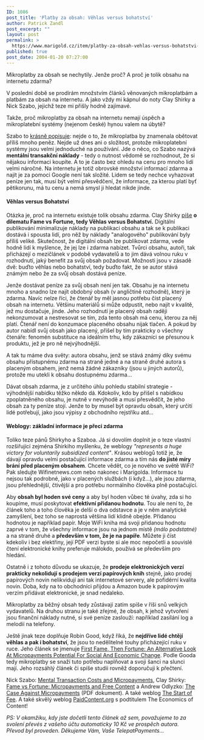 ```yaml
---
ID: 1086
post_title: 'Platby za obsah: Věhlas versus bohatství'
author: Patrick Zandl
post_excerpt: ""
layout: post
permalink: >
  https://www.marigold.cz/item/platby-za-obsah-vehlas-versus-bohatstvi-1086
published: true
post_date: 2004-01-20 07:27:00
---
```

Mikroplatby za obsah se nechytily. Jenže proč? A proč je tolik obsahu na internetu zdarma?<!--more--><P>V poslední době se prodírám množstvím článků věnovaných mikroplatbám a platbám za obsah na internetu. A jako vždy mi kápnul do noty Clay Shirky a Nick Szabo, jejichž teze mi přišly hodně zajímavé. </P>
<P>Takže, proč mikroplatby za obsah na internetu nemají úspěch a mikroplatební systémy (nejenom české) hynou valem na úbytě? 
<P>Szabo to <A href="http://szabo.best.vwh.net/micropayments.html">krásně popisuje</A>: nejde o to, že mikroplatba by znamenala obětovat příliš mnoho peněz. Nejde už dnes ani o složitost, protože mikroplatební systémy jsou velmi jednoduché na používání. Jde o něco, co Szabo nazývá <STRONG>mentální transakční náklady</STRONG> - tedy o nutnost vědomě se rozhodnout, že si nějakou informaci koupíte. A to je často bez ohledu na cenu pro mnoho lidí velmi náročné. Na internetu je totiž obrovské množství informací zdarma a najít je za pomoci Google není tak složité. Lidem se tedy nechce vyhazovat peníze jen tak, musí být velmi přesvědčení, že informace, za kterou platí byť pětikorunu, má tu cenu a nemá smysl ji hledat nikde jinde. 
<H4>Věhlas versus Bohatství</H4>
<P>Otázka je, proč na internetu existuje tolik obsahu zdarma. Clay Shirky <A href="http://www.shirky.com/writings/fame_vs_fortune.html" target=_blank>píše</A> <B>o dilematu Fame vs Fortune, tedy Věhlas versus Bohatství.</B> Digitální publikování minimalizuje náklady na publikaci obsahu a tak se k publikaci dostává i spousta lidí, pro něž by náklady "analogového" publikování byly příliš veliké. Skutečnost, že digitální obsah lze publikovat zdarma, vede hodně lidí k myšlence, že jej lze i zdarma nabízet. Tvůrci obsahu, autoři, tak přicházejí o mezičlánek v podobě vydavatelů a to jim dává volnou ruku v rozhodnutí, jaký benefit za svůj obsah požadovat. Možnosti jsou v zásadě dvě: buďto věhlas nebo bohatství, tedy buďto fakt, že se autor stává známým nebo že za svůj obsah dostává peníze. 
<P>Jenže dostávat peníze za svůj obsah není jen tak. Obsahu je na internetu mnoho a snadno lze najít obdobný obsah (v angličtině rozhodně), který je zdarma. Navíc nelze říci, že čtenář by měl jasnou potřebu číst placený obsah na internetu. Většinu materiálů si může odpustit, nebo najít v kvalitě, jež mu dostačuje, jinde. Jeho rozhodnutí je placený obsah raději nekonzumovat a nestresovat se tím, zda tento obsah má cenu, kterou za něj platí. Čtenář není do konzumace placeného obsahu nijak tlačen. A pokud by autor nabídl svůj obsah jako placený, přišel by tím prakticky o všechny čtenáře: fenomén substituce na ideálním trhu, kdy zákazníci se přesunou k produktu, jež je pro ně nejvýhodnější. 
<P>A tak tu máme dva světy: autora obsahu, jenž se stává známý díky svému obsahu přístupnému zdarma na straně jedné a na straně druhé autora s placeným obsahem, jenž nemá žádné zákazníky (jsou u jiných autorů), protože mu utekli k obsahu dostupnému zdarma... 
<P>Dávat obsah zdarma, je z určitého úhlu pohledu stabilní strategie - výhodnější nabídku těžko někdo dá. Kdokoliv, kdo by přišel s nabídkou zpoplatněného obsahu, je nutně v nevýhodě a musí přesvědčit, že jeho obsah za ty peníze stojí. Jenže to by musel být opravdu obsah, který určití lidé potřebují, jako jsou výpisy z obchodního rejstříku atd... 
<H4>Weblogy: základní informace je přeci zdarma</H4>
<P>Toliko teze pánů Shirkyho a Szaboa. Já si dovolím doplnit je o teze vlastní rozšiřující zejména Shirkiho myšlenku, že weblogy <EM>"represents a huge victory for voluntarily subsidized content"</EM>. Krásou weblogů totiž je, že dávají opravdu velmi postačující informace zdarma a tím nás <STRONG>do jisté míry brání před placeným obsahem</STRONG>. Chcete vědět, co je nového ve světě WiFi? Pak sledujte Wifinetnews.com nebo nakonec i Marigolda. Informace tu nejsou tak podrobné, jako v placených službách (i když...), ale jsou zdarma, jsou přehlednější, čtivější a pro potřebu normálního člověka plně postačující. 
<P>Aby <STRONG>obsah byl hoden své ceny</STRONG> a aby byl hoden vůbec té úvahy, zda si ho koupíme, musí poskytovat <STRONG>efektivní přidanou hodnotu</STRONG>. Tou ale není to, že článek toho a toho člověka je delší o dva odstavce a je v něm analytické zamyšlení, bez toho se naprostá většina lidí klidně obejde. Přidanou hodnotou je například papír. Moje WiFi kniha má svoji přidanou hodnotu zaprvé v tom, že všechny informace jsou na jednom místě <EM>(málo podstatné)</EM> a na straně druhé a <STRONG>především v tom, že je na papíře</STRONG>. Můžete ji číst kdekoliv i bez elektřiny, její PDF verzi byste si ale moc nepočetli a souvislé čtení elektronické knihy preferuje málokdo, používá se především pro hledání. 
<P>Ostatně i z tohoto důvodu se ukazuje, že <STRONG>prodeje elektronických verzí prakticky nekolidují s prodejem verzí papírových knih</STRONG> stejně, jako prodej papírových novin nelikvidují ani tak internetové servery, ale pofidérní kvalita novin. Doba, kdy na to obchodníci přijdou a Amazon bude k papírovým verzím přidávat elektronické, je snad nedaleko. 
<P>Mikroplatby za běžný obsah tedy zůstávají zatím spíše v říši snů velkých vydavatelů. Na druhou stranu je také zřejmé, že obsah, k jehož vytvoření jsou finanční náklady nutné, si své peníze zaslouží: například zasílání log a melodií na telefony. 
<P>Ještě jinak teze doplňuje Robin Good, když říká, že <STRONG>nejdříve lidé chtějí věhlas a pak i bohatství</STRONG>, že jsou to nedělitelné touhy přicházející ruku v ruce. Jeho článek se jmenuje <A href="http://www.masternewmedia.org/2003/09/29/first_fame_then_fortune_an_alternative_look_at_micropayments_potential_for_social_and_economic_change.htm" target=_blank>First Fame, Then Fortune: An Alternative Look At Micropayments Potential For Social And Economic Change</A>. Podle Gooda tedy mikroplatby se snaží tuto potřebu naplňovat a svoji šanci na slunci mají. Jeho rozsáhlý článek či spíše studii rovněž doporučuji k přečtení. &#160;
<P>Nick Szabo: <A href="http://szabo.best.vwh.net/berlinmentalmicro.pdf">Mental Transaction Costs and Micropayments</A>, Clay Shirky: <A href="http://www.shirky.com/writings/fame_vs_fortune.html" target=_blank>Fame vs Fortune: Micropayments and Free Content</A>&#160;a Andrew Odlyzko: <A href="http://www.dtc.umn.edu/~odlyzko/doc/case.against.micropayments.pdf" target=_blank>The Case Against Micropayments</A> (PDF dokument). A také weblog <A href="http://www.thestartoffee.com/" target=_blank>The Start of Fee</A>. A také skvělý weblog <A href="http://www.paidcontent.org/" target=_blank>PaidContent.org</A>&#160;s podtitulem The Economics of Content!</P>
<P><EM>PS: V okamžiku, kdy jste dočetli tento článek až sem, považujeme to za svolení převés z vašeho účtu automaticky 10 Kč ve prospěch autora. Převod byl proveden.&#160;Děkujeme Vám, Vaše TelepatPayments...</EM></P></FONT>